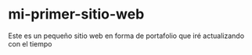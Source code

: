 # mi-primer-sitio-web
Este es un pequeño sitio web en forma de portafolio que iré actualizando con el tiempo
